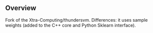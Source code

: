 
## Overview
Fork of the Xtra-Computing/thundersvm. 
Differences: it uses sample weights (added to the C++ core and Python Sklearn interface).
